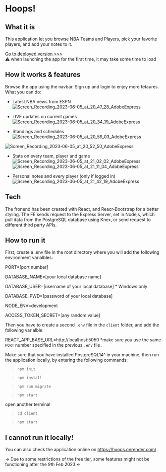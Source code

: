 
# __Hoops!__

## What it is
This application let you browse NBA Teams and Players, pick your favorite players, and add your notes to it.

   <a href="https://hoops.onrender.com/">Go to deployed version >>></a> <br/>
   :warning: when launching the app for the first time, it may take some time to load 

## How it works & features




Browse the app using the navbar. Sign up and login to enjoy more fetaures. What you can do:
- Latest NBA news from ESPN <br/>
![Screen_Recording_2023-06-05_at_20_47_28_AdobeExpress](https://github.com/rpiflv/hoops/assets/67497636/3712e84e-8d41-479c-80c3-9108ee910f28)

- LIVE updates on current games <br/>
![Screen_Recording_2023-06-05_at_20_34_19_AdobeExpress](https://github.com/rpiflv/hoops/assets/67497636/01c9f1ad-f187-4161-bf04-6135f4492fc3)

- Standings and schedules <br/>
![Screen_Recording_2023-06-05_at_20_59_03_AdobeExpress](https://github.com/rpiflv/hoops/assets/67497636/0e95ba98-f385-46b7-a057-d67cfa7b562f)

![Screen_Recording_2023-06-05_at_20_52_50_AdobeExpress](https://github.com/rpiflv/hoops/assets/67497636/bcf236e7-4125-462d-88e9-1ad0e2d0eb23)

- Stats on every team, player and game <br/>
![Screen_Recording_2023-06-05_at_21_02_02_AdobeExpress](https://github.com/rpiflv/hoops/assets/67497636/ed141c73-6584-4490-847e-b70a78cb67c4) <br/>
![Screen_Recording_2023-06-05_at_21_11_04_AdobeExpress](https://github.com/rpiflv/hoops/assets/67497636/76b2ddee-56cd-4e88-b986-45edf756e8ed)

- Personal notes and every player (only if logged in) <br/>
![Screen_Recording_2023-06-05_at_21_42_19_AdobeExpress](https://github.com/rpiflv/hoops/assets/67497636/65ffad9a-429e-434c-a59a-5a4acf093137)

## Tech
The fronend has been created with React, and Reacr-Bootstrap for a better styling. The FE sends request to the Express Server, set in Nodejs, which pull data from the PostgreSQL database using Knex, or send request to different third party APIs. 


## How to run it
First, create a .env file in the root directory where you will add the following environment varialbles:

PORT=[port number]

DATABASE_NAME=[your local database name]

DATABASE_USER=[username of your local database] * Windows only

DATABASE_PWD=[password of your local database]

NODE_ENV=development

ACCESS_TOKEN_SECRET=[any random value]

Then you have to create a second `.env` file in the `client` folder, and add the following varialble:

REACT_APP_BASE_URL=http://localhost:5050
*make sure you use the same `PORT` number specified in the previous `.env` file .

Make sure that you have installed PostgreSQL14^ in your machine, then run the application locally, by entering the following commands:

> `npm init`

> `npm install`

> `npm run migrate`

> `npm start`

open another terminal
> `cd client`

> `npm start`

## I cannot run it locally! ##
You can also check the application online on https://hoops.onrender.com/ 

-> Due to some restrictions of the free tier, some features might not be functioning after the 9th Feb 2023 <-

